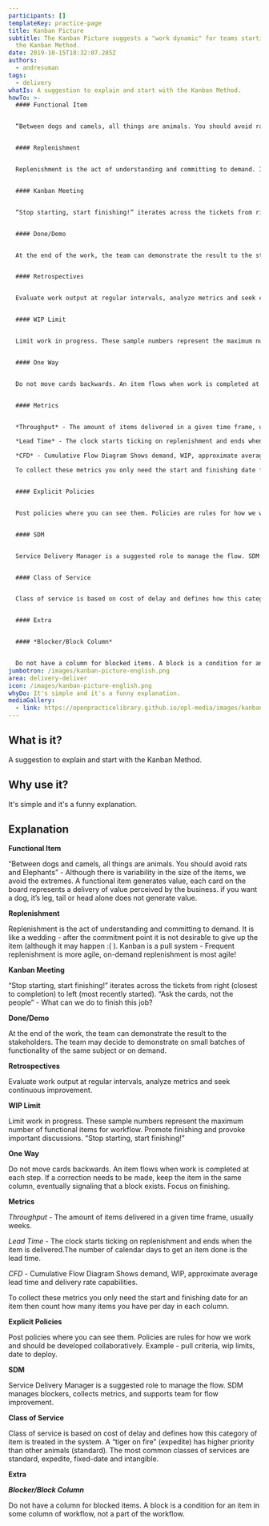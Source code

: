 ```yaml
---
participants: []
templateKey: practice-page
title: Kanban Picture
subtitle: The Kanban Picture suggests a "work dynamic" for teams starting with
  the Kanban Method.
date: 2019-10-15T18:32:07.285Z
authors:
  - andresuman
tags:
  - delivery
whatIs: A suggestion to explain and start with the Kanban Method.
howTo: >-
  #### Functional Item


  “Between dogs and camels, all things are animals. You should avoid rats and Elephants” - Although there is variability in the size of the items, we avoid the extremes. A functional item generates value, each card on the board represents a delivery of value perceived by the business. if you want a dog, it’s leg, tail or head alone does not generate value.


  #### Replenishment


  Replenishment is the act of understanding and committing to demand. It is like a wedding - after the commitment point it is not desirable to give up the item (although it may happen ☹️ ). Kanban is a pull system - Frequent replenishment is more agile, on-demand replenishment is most agile!


  #### Kanban Meeting


  “Stop starting, start finishing!” iterates across the tickets from right (closest to completion) to left (most recently started). “Ask the cards, not the people” - What can we do to finish this job?


  #### Done/Demo


  At the end of the work, the team can demonstrate the result to the stakeholders. The team may decide to demonstrate on small batches of functionality of the same subject or on demand.


  #### Retrospectives


  Evaluate work output at regular intervals, analyze metrics and seek continuous improvement.


  #### WIP Limit


  Limit work in progress. These sample numbers represent the maximum number of functional items for workflow. Promote finishing and provoke important discussions. “Stop starting, start finishing!”


  #### One Way


  Do not move cards backwards. An item flows when work is completed at each step. If a correction needs to be made, keep the item in the same column, eventually signaling that a block exists. Focus on finishing.


  #### Metrics


  *Throughput* - The amount of items delivered in a given time frame, usually weeks.

  *Lead Time* - The clock starts ticking on replenishment and ends when the item is delivered.The number of calendar days to get an item done is the lead time.

  *CFD* - Cumulative Flow Diagram Shows demand, WIP, approximate average lead time and delivery rate capabilities.

  To collect these metrics you only need the start and finishing date for an item then count how many items you have per day in each column.


  #### Explicit Policies


  Post policies where you can see them. Policies are rules for how we work and should be developed collaboratively. Example - pull criteria, wip limits, date to deploy.


  #### SDM


  Service Delivery Manager is a suggested role to manage the flow. SDM manages blockers, collects metrics, and supports team for flow improvement.


  #### Class of Service


  Class of service is based on cost of delay and defines how this category of item is treated in the system. A “tiger on fire” (expedite) has higher priority than other animals (standard). The most common classes of services are standard, expedite, fixed-date and intangible.


  #### Extra


  #### *Blocker/Block Column*


  Do not have a column for blocked items. A block is a condition for an item in some column of workflow, not a part of the workflow.
jumbotron: /images/kanban-picture-english.png
area: delivery-deliver
icon: /images/kanban-picture-english.png
whyDo: It's simple and it's a funny explanation.
mediaGallery:
  - link: https://openpracticelibrary.github.io/opl-media/images/kanban-picture-english.png
---
```

## What is it?

A suggestion to explain and start with the Kanban Method.

## Why use it?

It's simple and it's a funny explanation.

## Explanation

**Functional Item**

“Between dogs and camels, all things are animals. You should avoid rats and Elephants” - Although there is variability in the size of the items, we avoid the extremes. A functional item generates value, each card on the board represents a delivery of value perceived by the business. if you want a dog, it’s leg, tail or head alone does not generate value.

**Replenishment**

Replenishment is the act of understanding and committing to demand. It is like a wedding - after the commitment point it is not desirable to give up the item (although it may happen :( ). Kanban is a pull system - Frequent replenishment is more agile, on-demand replenishment is most agile!

**Kanban Meeting**

“Stop starting, start finishing!” iterates across the tickets from right (closest to completion) to left (most recently started). “Ask the cards, not the people” - What can we do to finish this job?

**Done/Demo**

At the end of the work, the team can demonstrate the result to the stakeholders. The team may decide to demonstrate on small batches of functionality of the same subject or on demand.

**Retrospectives**

Evaluate work output at regular intervals, analyze metrics and seek continuous improvement.

**WIP Limit**

Limit work in progress. These sample numbers represent the maximum number of functional items for workflow. Promote finishing and provoke important discussions. “Stop starting, start finishing!”

**One Way**

Do not move cards backwards. An item flows when work is completed at each step. If a correction needs to be made, keep the item in the same column, eventually signaling that a block exists. Focus on finishing.

**Metrics**

_Throughput_ - The amount of items delivered in a given time frame, usually weeks.

_Lead Time_ - The clock starts ticking on replenishment and ends when the item is delivered.The number of calendar days to get an item done is the lead time.

_CFD_ - Cumulative Flow Diagram Shows demand, WIP, approximate average lead time and delivery rate capabilities.

To collect these metrics you only need the start and finishing date for an item then count how many items you have per day in each column.

**Explicit Policies**

Post policies where you can see them. Policies are rules for how we work and should be developed collaboratively. Example - pull criteria, wip limits, date to deploy.

**SDM**

Service Delivery Manager is a suggested role to manage the flow. SDM manages blockers, collects metrics, and supports team for flow improvement.

**Class of Service**

Class of service is based on cost of delay and defines how this category of item is
 treated in the system. A “tiger on fire” (expedite) has higher priority than other animals (standard). The most common classes of services are standard, expedite, fixed-date and intangible.

**Extra**

**_Blocker/Block Column_**

Do not have a column for blocked items. A block is a condition for an item in some column of workflow, not a part of the workflow.
